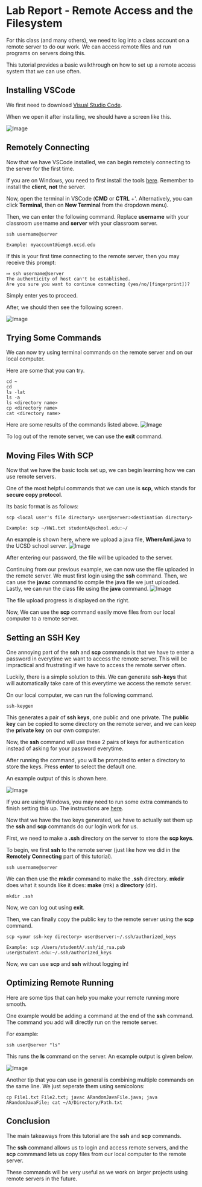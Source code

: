 # Lab Report - Remote Access and the Filesystem 

For this class (and many others), we need to log into a class account on a remote server to do our work. We can access remote files and run programs on servers doing this. 

This tutorial provides a basic walkthrough on how to set up a remote access system that we can use often. 

## Installing VSCode
We first need to download [Visual Studio Code](https://code.visualstudio.com/).

When we open it after installing, we should have a screen like this. 

![Image](https://projectsbykyle.github.io/cse15l-lab-reports/VSCodeScreenshot.png)

## Remotely Connecting
Now that we have VSCode installed, we can begin remotely connecting to the server for the first time. 

If you are on Windows, you need to first install the tools [here](https://learn.microsoft.com/en-us/windows-server/administration/openssh/openssh_install_firstuse?tabs=gui). Remember to install the **client**, **not** the server.

Now, open the terminal in VSCode (**CMD** or **CTRL** +'. Alternatively, you can click **Terminal**, then on **New Terminal** from the dropdown menu). 

Then, we can enter the following command. Replace **username** with your classroom username and **server** with your classroom server. 
```
ssh username@server 

Example: myaccount@ieng6.ucsd.edu 
```
If this is your first time connecting to the remote server, then you may receive this prompt: 
```
⤇ ssh username@server
The authenticity of host can't be established.
Are you sure you want to continue connecting (yes/no/[fingerprint])? 
```
Simply enter yes to proceed. 

After, we should then see the following screen. 

![Image](https://projectsbykyle.github.io/cse15l-lab-reports/SSHLogin.png)

## Trying Some Commands
We can now try using terminal commands on the remote server and on our local computer. 

Here are some that you can try. 

```
cd ~
cd
ls -lat
ls -a
ls <directory name>
cp <directory name>
cat <directory name>
```
Here are some results of the commands listed above. 
![Image](https://projectsbykyle.github.io/cse15l-lab-reports/TryingDifferentCommands.png)

To log out of the remote server, we can use the **exit** command. 


## Moving Files With SCP
Now that we have the basic tools set up, we can begin learning how we can use remote servers. 

One of the most helpful commands that we can use is **scp**, which stands for **secure copy protocol**. 

Its basic format is as follows: 
```
scp <local user's file directory> user@server:<destination directory>

Example: scp ~/HW1.txt studentA@school.edu:~/
```

An example is shown here, where we upload a java file, **WhereAmI.java** to the UCSD school server. 
![Image](https://projectsbykyle.github.io/cse15l-lab-reports/UploadingToLinuxServer.png)

After entering our password, the file will be uploaded to the server. 

Continuing from our previous example, we can now use the file uploaded in the remote server. We must first login using the **ssh** command. Then, we can use the **javac** command to compile the java file we just uploaded. Lastly, we can run the class file using the **java** command.
![Image](https://projectsbykyle.github.io/cse15l-lab-reports/RunningJavaOnServer.png)

The file upload progress is displayed on the right.


Now, We can use the **scp** command easily move files from our local computer to a remote server. 

## Setting an SSH Key
One annoying part of the **ssh** and **scp** commands is that we have to enter a password in everytime we want to access the remote server. This will be impractical and frustrating if we have to access the remote server often. 

Luckily, there is a simple solution to this. We can generate **ssh-keys** that will automatically take care of this everytime we access the remote server. 

On our local computer, we can run the following command. 

```
ssh-keygen
```
This generates a pair of **ssh keys**, one public and one private. The **public key** can be copied to some directory on the remote server, and we can keep the **private key** on our own computer. 

Now, the **ssh** command will use these 2 pairs of keys for authentication instead of asking for your password everytime. 

After running the command, you will be prompted to enter a directory to store the keys. Press **enter** to select the default one. 

An example output of this is shown here.

![Image](https://projectsbykyle.github.io/cse15l-lab-reports/GeneratingSSHKey.png)

If you are using Windows, you may need to run some extra commands to finish setting this up. The instructions are [here](https://docs.microsoft.com/en-us/windows-server/administration/openssh/openssh_keymanagement#user-key-generation). 

Now that we have the two keys generated, we have to actually set them up the **ssh** and **scp** commands do our login work for us.

First, we need to make a **.ssh** directory on the server to store the **scp keys**. 

To begin, we first **ssh** to the remote server (just like how we did in the **Remotely Connecting** part of this tutorial).  
```
ssh username@server
```
We can then use the **mkdir** command to make the **.ssh** directory. **mkdir** does what it sounds like it does: **make** (mk) a **directory** (dir). 
```
mkdir .ssh
```
Now, we can log out using **exit**.  

Then, we can finally copy the public key to the remote server using the **scp** command. 
```
scp <your ssh-key directory> user@server:~/.ssh/authorized_keys

Example: scp /Users/studentA/.ssh/id_rsa.pub user@student.edu:~/.ssh/authorized_keys
```

Now, we can use **scp** and **ssh** without logging in!

## Optimizing Remote Running
Here are some tips that can help you make your remote running more smooth. 

One example would be adding a command at the end of the **ssh** command. The command you add will directly run on the remote server. 

For example:
```
ssh user@server "ls" 
```
This runs the **ls** command on the server. An example output is given below. 

![Image](https://projectsbykyle.github.io/cse15l-lab-reports/LSOnRemoteServer.png)

Another tip that you can use in general is combining multiple commands on the same line. We just seperate them using semicolons: 

```
cp File1.txt File2.txt; javac ARandomJavaFile.java; java ARandomJavaFile; cat ~/A/Directory/Path.txt
```

## Conclusion
The main takeaways from this tutorial are the **ssh** and **scp** commands. 

The **ssh** command allows us to login and access remote servers, and the **scp** commmand lets us copy files from our local computer to the remote server. 

These commands will be very useful as we work on larger projects using remote servers in the future. 

